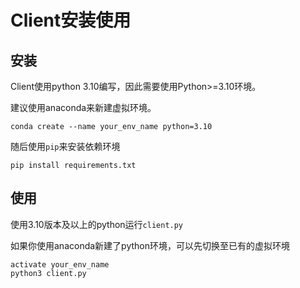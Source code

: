 # Client安装使用

## 安装

Client使用python 3.10编写，因此需要使用Python>=3.10环境。

建议使用anaconda来新建虚拟环境。

```
conda create --name your_env_name python=3.10
```

随后使用```pip```来安装依赖环境

```
pip install requirements.txt
```

## 使用

使用3.10版本及以上的python运行```client.py```

如果你使用anaconda新建了python环境，可以先切换至已有的虚拟环境

```
activate your_env_name
python3 client.py
```

